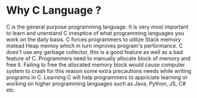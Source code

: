 # Why C Language ?
C is the general purpose programming language. It is very most important to learn and unerstand C irresptice of 
what programming languages you work on the daily basis. C forces programmers to utilize Stack memory instead Heap memoy which
in turn improves program's performance. C does't use any garbage collector, this is a good feature as well as a bad feature of C. Programmers
need to manually allocate block of memory and free it. Failing to free the allocated memory block would cause computer system to crash for this reason
some extra precautions needs while writing programs in C.
Learning C will help programmers to appriciate learning or working on higher programming languages such as Java, Python, JS, C# etc.

